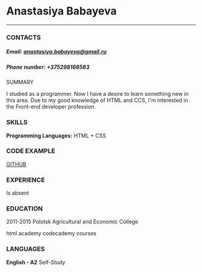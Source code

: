 # Anastasiya Babayeva

**************************


### CONTACTS


##### Email: anastasiya.babayeva@gmail.ru

##### Phone number: +375298168583



### 
SUMMARY


I studied as a programmer. Now I have a desire to learn something new in this area. Due to my good knowledge of HTML and CCS, I'm interested in the Front-end developer profession.



### SKILLS



**Programming Languages:** HTML + CSS



### CODE EXAMPLE

[GITHUB](https://github.com/NastyaBabayeva)







### EXPERIENCE

Is 
absent



### EDUCATION



2011-2015 Polotsk Agricultural and Economic College

html academy codecademy courses



### LANGUAGES



**English - A2** Self-Study